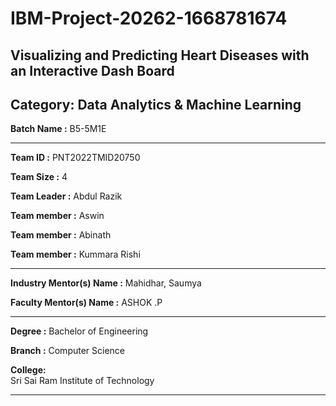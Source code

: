 # IBM-Project-20262-1668781674
## Visualizing and Predicting Heart Diseases with an Interactive Dash Board

## Category: Data Analytics & Machine Learning


**Batch Name :** B5-5M1E

---
**Team ID	     :** PNT2022TMID20750

**Team Size    :** 4

**Team Leader  :** Abdul Razik

**Team member  :** Aswin

**Team member  :** Abinath 

**Team member  :** Kummara Rishi

---
**Industry Mentor(s) Name :** Mahidhar, Saumya

**Faculty Mentor(s) Name :** ASHOK .P

---

**Degree	:**	
Bachelor of Engineering

**Branch	:**	
 Computer Science

**College:**	
Sri Sai Ram Institute of Technology

---


















